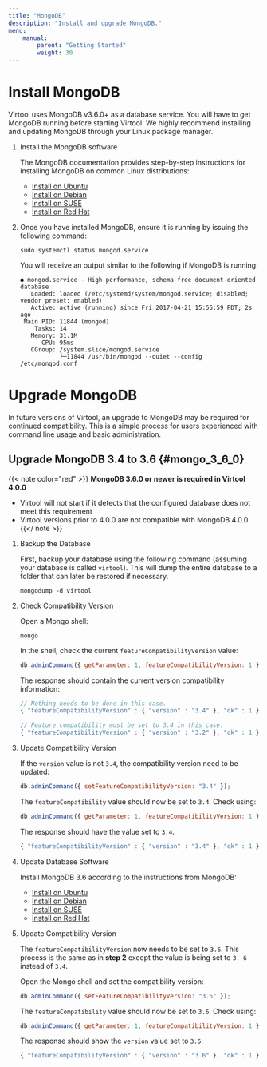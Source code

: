 ```yaml
---
title: "MongoDB"
description: "Install and upgrade MongoDB."
menu:
    manual:
        parent: "Getting Started"
        weight: 30
---
```


# Install MongoDB

Virtool uses MongoDB v3.6.0+ as a database service. You will have to get MongoDB running before starting Virtool. We highly recommend installing and updating MongoDB through your Linux package manager.

1. Install the MongoDB software

    The MongoDB documentation provides step-by-step instructions for installing MongoDB on common Linux distributions:

    - [Install on Ubuntu](https://docs.mongodb.com/v3.6/tutorial/install-mongodb-on-ubuntu)
    - [Install on Debian](https://docs.mongodb.com/v3.6/manual/tutorial/install-mongodb-on-debian)
    - [Install on SUSE](https://docs.mongodb.com/v3.6/tutorial/install-mongodb-on-suse)
    - [Install on Red Hat](https://docs.mongodb.com/v3.6/tutorial/install-mongodb-on-red-hat)

2. Once you have installed MongoDB, ensure it is running by issuing the following command:

    ```shell
    sudo systemctl status mongod.service
    ```

    You will receive an output similar to the following if MongoDB is running:

    ```text
    ● mongod.service - High-performance, schema-free document-oriented database
       Loaded: loaded (/etc/systemd/system/mongod.service; disabled; vendor preset: enabled)
       Active: active (running) since Fri 2017-04-21 15:55:59 PDT; 2s ago
     Main PID: 11844 (mongod)
        Tasks: 14
       Memory: 31.1M
          CPU: 95ms
       CGroup: /system.slice/mongod.service
               └─11844 /usr/bin/mongod --quiet --config /etc/mongod.conf
    ```

# Upgrade MongoDB

In future versions of Virtool, an upgrade to MongoDB may be required for continued compatibility. This is a simple process for users experienced with command line usage and basic administration.

## Upgrade MongoDB 3.4 to 3.6 {#mongo_3_6_0}

{{< note color="red" >}}
**MongoDB 3.6.0 or newer is required in Virtool 4.0.0**

-   Virtool will not start if it detects that the configured database does not meet this requirement
-   Virtool versions prior to 4.0.0 are not compatible with MongoDB 4.0.0
    {{</ note >}}

1. Backup the Database

    First, backup your database using the following command (assuming your database is called `virtool`). This will dump the entire database to a folder that can later be restored if necessary.

    ```shell
    mongodump -d virtool
    ```

2. Check Compatibility Version

    Open a Mongo shell:

    ```shell
    mongo
    ```

    In the shell, check the current `featureCompatibilityVersion` value:

    ```js
    db.adminCommand({ getParameter: 1, featureCompatibilityVersion: 1 });
    ```

    The response should contain the current version compatibility information:

    ```js
    // Nothing needs to be done in this case.
    { "featureCompatibilityVersion" : { "version" : "3.4" }, "ok" : 1 }

    // Feature compatibility must be set to 3.4 in this case.
    { "featureCompatibilityVersion" : { "version" : "3.2" }, "ok" : 1 }
    ```

3. Update Compatibility Version

    If the `version` value is not `3.4`, the compatibility version need to be updated:

    ```js
    db.adminCommand({ setFeatureCompatibilityVersion: "3.4" });
    ```

    The `featureCompatibility` value should now be set to `3.4`. Check using:

    ```js
    db.adminCommand({ getParameter: 1, featureCompatibilityVersion: 1 });
    ```

    The response should have the value set to `3.4`.

    ```js
    { "featureCompatibilityVersion" : { "version" : "3.4" }, "ok" : 1 }
    ```

4. Update Database Software

    Install MongoDB 3.6 according to the instructions from MongoDB:

    - [Install on Ubuntu](https://docs.mongodb.com/v3.6/tutorial/install-mongodb-on-ubuntu)
    - [Install on Debian](https://docs.mongodb.com/v3.6/tutorial/install-mongodb-on-debian)
    - [Install on SUSE](https://docs.mongodb.com/v3.6/tutorial/install-mongodb-on-suse)
    - [Install on Red Hat](https://docs.mongodb.com/v3.6/tutorial/install-mongodb-on-red-hat)

5. Update Compatibility Version

    The `featureCompatibilityVersion` now needs to be set to `3.6`. This process is the same as in **step 2** except the value is being set to `3. 6` instead of `3.4`.

    Open the Mongo shell and set the compatibility version:

    ```js
    db.adminCommand({ setFeatureCompatibilityVersion: "3.6" });
    ```

    The `featureCompatibility` value should now be set to `3.6`. Check using:

    ```js
    db.adminCommand({ getParameter: 1, featureCompatibilityVersion: 1 });
    ```

    The response should show the `version` value set to `3.6`.

    ```js
    { "featureCompatibilityVersion" : { "version" : "3.6" }, "ok" : 1 }
    ```
